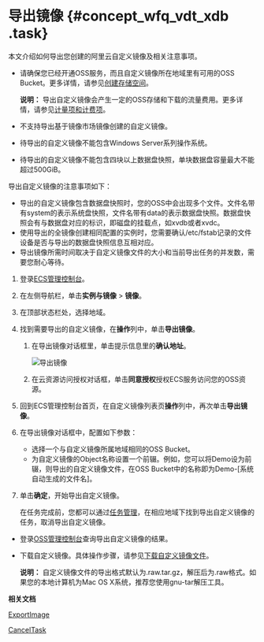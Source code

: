 # 导出镜像 {#concept_wfq_vdt_xdb .task}

本文介绍如何导出您创建的阿里云自定义镜像及相关注意事项。

-   请确保您已经开通OSS服务，而且自定义镜像所在地域里有可用的OSS Bucket。更多详情，请参见[创建存储空间](../../../../../cn.zh-CN/快速入门/创建存储空间.md#)。

    **说明：** 导出自定义镜像会产生一定的OSS存储和下载的流量费用。更多详情，请参见[计量项和计费项](../../../../../cn.zh-CN/计量计费/计量项和计费项.md#)。

-   不支持导出基于镜像市场镜像创建的自定义镜像。
-   待导出的自定义镜像不能包含Windows Server系列操作系统。
-   待导出的自定义镜像不能包含四块以上数据盘快照，单块数据盘容量最大不能超过500GiB。

导出自定义镜像的注意事项如下：

-   导出的自定义镜像包含数据盘快照时，您的OSS中会出现多个文件。文件名带有system的表示系统盘快照，文件名带有data的表示数据盘快照。数据盘快照会有与数据盘对应的标识，即磁盘的挂载点，如xvdb或者xvdc。
-   使用导出的全镜像创建相同配置的实例时，您需要确认/etc/fstab记录的文件设备是否与导出的数据盘快照信息互相对应。
-   导出镜像所需时间取决于自定义镜像文件的大小和当前导出任务的并发数，需要您耐心等待。

1.  登录[ECS管理控制台](https://ecs.console.aliyun.com)。
2.  在左侧导航栏，单击**实例与镜像** \> **镜像**。
3.  在顶部状态栏处，选择地域。
4.  找到需要导出的自定义镜像，在**操作**列中，单击**导出镜像**。 
    1.  在导出镜像对话框里，单击提示信息里的**确认地址**。 

        ![导出镜像](http://static-aliyun-doc.oss-cn-hangzhou.aliyuncs.com/assets/img/9712/15674771074655_zh-CN.png)

    2.  在云资源访问授权对话框，单击**同意授权**授权ECS服务访问您的OSS资源。
5.  回到ECS管理控制台首页，在自定义镜像列表页**操作**列中，再次单击**导出镜像**。
6.  在导出镜像对话框中，配置如下参数： 
    -   选择一个与自定义镜像所属地域相同的OSS Bucket。
    -   为自定义镜像的Object名称设置一个前辍。例如，您可以将Demo设为前辍，则导出的自定义镜像文件，在OSS Bucket中的名称即为Demo-\[系统自动生成的文件名\]。
7.  单击**确定**，开始导出自定义镜像。 

    在任务完成前，您都可以通过[任务管理](https://ecs.console.aliyun.com/#/task/region/cn-qingdao)，在相应地域下找到导出自定义镜像的任务，取消导出自定义镜像。


-   登录[OSS管理控制台](https://oss.console.aliyun.com/index#/)查询导出自定义镜像的结果。
-   下载自定义镜像。具体操作步骤，请参见[下载自定义镜像文件](../../../../../cn.zh-CN/控制台用户指南/上传、下载和管理文件/下载文件.md#)。

    **说明：** 自定义镜像文件的导出格式默认为.raw.tar.gz，解压后为.raw格式。如果您的本地计算机为Mac OS X系统，推荐您使用gnu-tar解压工具。


**相关文档**  


[ExportImage](../cn.zh-CN/API参考/镜像/ExportImage.md#)

[CancelTask](../cn.zh-CN/API参考/其他接口/CancelTask.md#)

